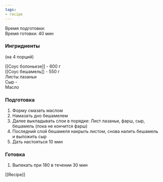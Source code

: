 ```yaml
---
tags:
- recipe
---
```


Время подготовки:  
Время готовки: 40 мин

### Ингридиенты

(на 4 порций)

[[Соус болоньезе]] - 600 г  
[[Соус бешамель]] - 550 г  
Листы лазаньи  
Сыр -  
Масло

### Подготовка

1. Форму смазать маслом
1. Намазать дно бешамелем
1. Далее выкладывать слои в порядке: Лист лазаньи, фарш, сыр, бешамель (пока не кончится фарш)
1. Последний слой бешамеля накрыть листом, снова налить бешамель и выложить сыр
1. Дать настояться 10 мин

### Готовка

1. Выпекать при 180 в течении 30 мин

[[Recipe]]
